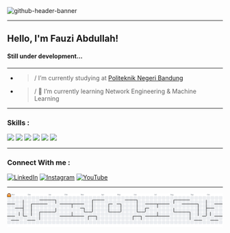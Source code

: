 <img width="2125" height="575" alt="github-header-banner" src="https://github.com/user-attachments/assets/8169a543-257f-4203-8b23-287939ed1ce9"/>

---

## Hello, I'm Fauzi Abdullah!
#### Still under development...

---

- >/ I’m currently studying at [Politeknik Negeri Bandung](https://www.instagram.com/politekniknegeribandung/) 
- >/ 🌱 I’m currently learning Network Engineering & Machine Learning

---

### Skills :
<img src="https://img.shields.io/badge/CISCO-1BA0D7?style=for-the-badge&logo=cisco&logoColor=white"/> <img src="https://img.shields.io/badge/Huawei-FF0000?style=for-the-badge&logo=huawei&logoColor=white"/> <img src="https://img.shields.io/badge/Python-FFD43B?style=for-the-badge&logo=python&logoColor=blue"/> <img src="https://img.shields.io/badge/Arduino-00979D?style=for-the-badge&logo=Arduino&logoColor=white"/> <img src="https://img.shields.io/badge/C-00599C?style=for-the-badge&logo=c&logoColor=white"/> <img src="https://img.shields.io/badge/C%2B%2B-00599C?style=for-the-badge&logo=c%2B%2B&logoColor=white"/>

---

### Connect With me :
[![LinkedIn](https://img.shields.io/badge/LinkedIn-0077B5?style=for-the-badge&logo=linkedin&logoColor=white)](https://www.linkedin.com/in/fauzi-abdullah-a577b6248/)
[![Instagram](https://img.shields.io/badge/Instagram-E4405F?style=for-the-badge&logo=instagram&logoColor=white)](https://www.instagram.com/oezie_/)
[![YouTube](https://img.shields.io/badge/YouTube-FF0000?style=for-the-badge&logo=youtube&logoColor=white)](https://www.youtube.com/@oezie8)

---

<picture>
  <source media="(prefers-color-scheme: dark)" srcset="https://raw.githubusercontent.com/oeziesan/oeziesan/output/pacman-contribution-graph-dark.svg">
  <source media="(prefers-color-scheme: light)" srcset="https://raw.githubusercontent.com/oeziesan/oeziesan/output/pacman-contribution-graph.svg">
  <img alt="pacman contribution graph" src="https://raw.githubusercontent.com/oeziesan/oeziesan/output/pacman-contribution-graph.svg">
</picture>
